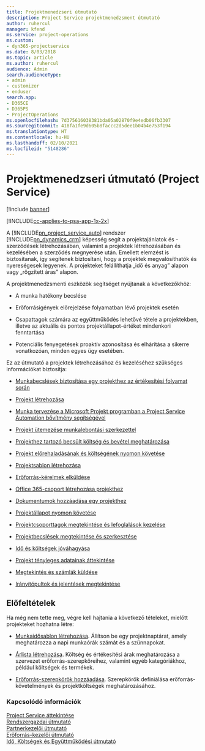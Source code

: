 ```yaml
---
title: Projektmenedzseri útmutató
description: Project Service projektmenedzsment útmutató
author: ruhercul
manager: kfend
ms.service: project-operations
ms.custom:
- dyn365-projectservice
ms.date: 8/03/2018
ms.topic: article
ms.author: ruhercul
audience: Admin
search.audienceType:
- admin
- customizer
- enduser
search.app:
- D365CE
- D365PS
- ProjectOperations
ms.openlocfilehash: 7d375616038381bda05a02870f9e4edb06fb3307
ms.sourcegitcommit: 418fa1fe9d605b8faccc2d5dee1b04b4e753f194
ms.translationtype: HT
ms.contentlocale: hu-HU
ms.lasthandoff: 02/10/2021
ms.locfileid: "5148286"
---
```

# <a name="project-manager-guide-project-service"></a>Projektmenedzseri útmutató (Project Service)

[!include [banner](../includes/psa-now-project-operations.md)]

[!INCLUDE[cc-applies-to-psa-app-1x-2x](../includes/cc-applies-to-psa-app-1x-2x.md)]

A [!INCLUDE[pn_project_service_auto](../includes/pn-project-service-auto.md)] rendszer [!INCLUDE[pn_dynamics_crm](../includes/pn-dynamics-crm.md)] képesség segít a projektajánlatok és -szerződések létrehozásában, valamint a projektek létrehozásában és kezelésében a szerződés megnyerése után. Emellett elemzést is biztosítanak, így segítenek biztosítani, hogy a projektek megvalósíthatók és nyereségesek legyenek. A projekteket felállíthatja „idő és anyag” alapon vagy „rögzített áras” alapon.  
  
 A projektmenedzsmenti eszközök segítséget nyújtanak a következőkhöz:  
  
-   A munka hatékony becslése  
  
-   Erőforrásigények előrejelzése folyamatban lévő projektek esetén  
  
-   Csapattagok számára az együttműködés lehetővé tétele a projektekben, illetve az aktuális és pontos projektállapot-értéket mindenkori fenntartása  
  
-   Potenciális fenyegetések proaktív azonosítása és elhárítása a sikerre vonatkozóan, minden egyes ügy esetében.  
  
Ez az útmutató a projektek létrehozásához és kezeléséhez szükséges információkat biztosítja:  
  
-   [Munkabecslések biztosítása egy projekthez az értékesítési folyamat során](../psa/provide-estimates-project-during-sales-process.md)  
  
-   [Projekt létrehozása](../psa/create-project.md)  
  
-   [Munka tervezése a Microsoft Projekt programban a Project Service Automation bővítmény segítségével](../psa/add-plan-work-microsoft-project.md)  
  
-   [Projekt ütemezése munkalebontási szerkezettel](../psa/schedule-project-work-breakdown-structure.md)  
  
-   [Projekthez tartozó becsült költség és bevétel meghatározása](../psa/determine-project-cost-revenue-estimates.md)  
  
-   [Projekt előrehaladásának és költségének nyomon követése](../psa/track-project-progress-cost.md)  
  
-   [Projektsablon létrehozása](../psa/create-project-template.md)  
  
-   [Erőforrás-kérelmek elküldése](../psa/submit-resource-requests.md)  
  
-   [Office 365-csoport létrehozása projekthez](../psa/create-office-365-group-project.md)  
  
-   [Dokumentumok hozzáadása egy projekthez](../psa/add-documents-project.md)  
  
-   [Projektállapot nyomon követése](../psa/track-project-status.md)  
  
-   [Projektcsoporttagok megtekintése és lefoglalások kezelése](../psa/view-project-team-members-manage-bookings.md)  
  
-   [Projektbecslések megtekintése és szerkesztése](../psa/view-edit-project-estimates.md)  
  
-   [Idő és költségek jóváhagyása](../psa/approve-time-expenses.md)  
  
-   [Projekt tényleges adatainak áttekintése](../psa/review-project-actuals.md)  
  
-   [Megtekintés és számlák küldése](../psa/view-send-invoices.md)  
  
-   [Irányítópultok és jelentések megtekintése](../psa/view-dashboards-reports.md)  
  
## <a name="prerequisites"></a>Előfeltételek  
 Ha még nem tette meg, végre kell hajtania a következő tételeket, mielőtt projekteket hozhatna létre:  
  
-   [Munkaidősablon létrehozása](../psa/create-work-hours-template.md). Állítson be egy projektnaptárat, amely meghatározza a napi munkaórák számát és a szünnapokat.  
  
-   [Árlista létrehozása](../psa/create-price-list.md). Költség és értékesítési árak meghatározása a szervezet erőforrás-szerepköreihez, valamint egyéb kategóriákhoz, például költségek és termékek.  
  
-   [Erőforrás-szerepkörök hozzáadása](../psa/add-resource-roles.md). Szerepkörök definiálása erőforrás-követelmények és projektköltségek meghatározásához.  
  
### <a name="see-also"></a>Kapcsolódó információk  
 [Project Service áttekintése](../psa/overview.md)   
 [Rendszergazdai útmutató](../psa/admin-guide.md)   
 [Partnerkezelői útmutató](../psa/account-manager-guide.md)   
 [Erőforrás-kezelői útmutató](../psa/resource-manager-guide.md)   
 [Idő, Költségek és Együttműködési útmutató](../psa/time-expense-collaboration-guide.md)

